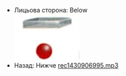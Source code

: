 - Лицьова сторона: Below <br />![prepositions_13.jpg](24.jpg)
- Назад: Нижче [rec1430906995.mp3](49.mp3)